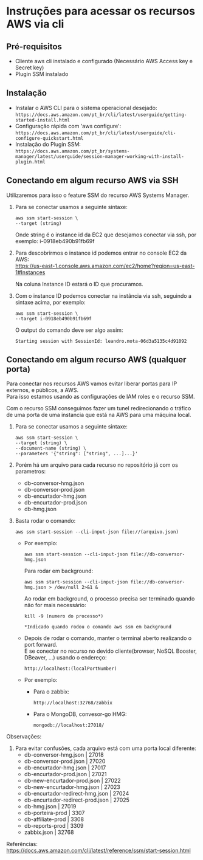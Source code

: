 # Instruções para acessar os recursos AWS via cli #

## Pré-requisitos ##

* Cliente aws cli instalado e configurado (Necessário AWS Access key e Secret key)
* Plugin SSM instalado

## Instalação ##

* Instalar o AWS CLI para o sistema operacional desejado:  
    `https://docs.aws.amazon.com/pt_br/cli/latest/userguide/getting-started-install.html`
* Configuração rápida com 'aws configure':  
    `https://docs.aws.amazon.com/pt_br/cli/latest/userguide/cli-configure-quickstart.html`  
* Instalação do Plugin SSM:  
    `https://docs.aws.amazon.com/pt_br/systems-manager/latest/userguide/session-manager-working-with-install-plugin.html`


## Conectando em algum recurso AWS via SSH ##
Utilizaremos para isso o feature SSM do recurso AWS Systems Manager.

1. Para se conectar usamos a seguinte sintaxe:  
    ```
    aws ssm start-session \
    --target (string)
    ```

    Onde string é o instance id da EC2 que desejamos conectar via ssh, por exemplo: i-0918eb490b91fb69f

2. Para descobrirmos o instance id podemos entrar no console EC2 da AWS:  
    https://us-east-1.console.aws.amazon.com/ec2/home?region=us-east-1#Instances  

    Na coluna Instance ID estará o ID que procuramos.

3. Com o instance ID podemos conectar na instância via ssh, seguindo a sintaxe acima, por exemplo:
    ```
    aws ssm start-session \
    --target i-0918eb490b91fb69f
    ```
    
    O output do comando deve ser algo assim:
    ```
    Starting session with SessionId: leandro.mota-06d3a5135c4d91092
    ```

## Conectando em algum recurso AWS (qualquer porta) ##

Para conectar nos recursos AWS vamos evitar liberar portas para IP externos, e públicos, a AWS.  
Para isso estamos usando as configurações de IAM roles e o recurso SSM.  

Com o recurso SSM conseguimos fazer um tunel redirecionando o tráfico de uma porta de uma instancia que está na AWS para uma máquina local.

1. Para se conectar usamos a seguinte sintaxe:
    ```
    aws ssm start-session \
    --target (string) \
    --document-name (string) \
    --parameters '{"string": ["string", ...]...}'
    ```
2. Porém há um arquivo para cada recurso no repositório já com os parametros:  
    * db-conversor-hmg.json
    * db-conversor-prod.json
    * db-encurtador-hmg.json
    * db-encurtador-prod.json
    * db-hmg.json
3. Basta rodar o comando:
    ```
    aws ssm start-session --cli-input-json file://(arquivo.json)
    ```

    * Por exemplo:
        ```
        aws ssm start-session --cli-input-json file://db-conversor-hmg.json
        ```
        Para rodar em background:  
        ```
        aws ssm start-session --cli-input-json file://db-conversor-hmg.json > /dev/null 2>&1 &
        ```  
        Ao rodar em background, o processo precisa ser terminado quando não for mais necessário:  
        ```
        kill -9 (numero do processo*) 
        
        *Indicado quando rodou o comando aws ssm em background
        ```      

    * Depois de rodar o comando, manter o terminal aberto realizando o port forward.  
    E se conectar no recurso no devido cliente(browser, NoSQL Booster, DBeaver, ...) usando o endereço:  
        ```
        http://localhost:(localPortNumber)
        ```

    * Por exemplo:
        * Para o zabbix:
            ```
            http://localhost:32768/zabbix
            ```
        * Para o MongoDB, convesor-go HMG:
            ```
            mongodb://localhost:27018/
            ```
        

Observações:  

1. Para evitar confusões, cada arquivo está com uma porta local diferente:  
    - db-conversor-hmg.json |    27018           
    - db-conversor-prod.json |   27020
    - db-encurtador-hmg.json |   27017
    - db-encurtador-prod.json |  27021
    - db-new-encurtador-prod.json |  27022
    - db-new-encurtador-hmg.json |  27023
    - db-encurtador-redirect-hmg.json | 27024
    - db-encurtador-redirect-prod.json | 27025
    - db-hmg.json | 27019
    - db-porteira-prod | 3307
    - db-affiliate-prod | 3308
    - db-reports-prod | 3309
    - zabbix.json | 32768

Referências:  
https://docs.aws.amazon.com/cli/latest/reference/ssm/start-session.html